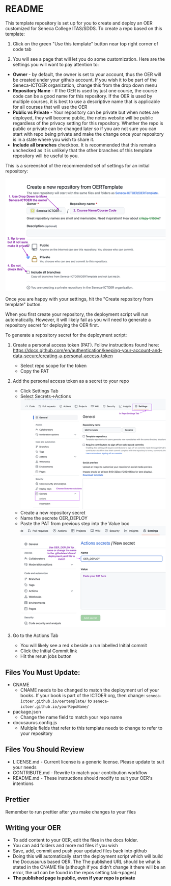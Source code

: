 # README

This template repository is set up for you to create and deploy an OER customized for Seneca College ITAS/SDDS. To create a repo based on this template:

1. Click on the green "Use this template" button near top right corner of code tab

2. You will see a page that will let you do some customization. Here are the settings you will want to pay attention to:

- **Owner** - by default, the owner is set to your account, thus the OER will be created under your github account. If you wish it to be part of the Seneca-ICTOER organization, change this from the drop down menu
- **Repository Name** - If the OER is used by just one course, the course code can be a good name for this repository. If the OER is used by multiple courses, it is best to use a descriptive name that is applicable for all courses that will use the OER
- **Public vs Private** - Your repository can be private but when notes are deployed, they will become public, the notes website will be public regardless of the privacy setting for this repository. Whether the repo is public or private can be changed later so if you are not sure you can start with repo being private and make the change once your repository is in a state where you wish to share it.
- **Include all branches** checkbox. It is recommended that this remains unchecked as it is unlikely that the other branches of this template repository will be useful to you.

This is a screenshot of the recommended set of settings for an initial repository:

![](static/img/templatesettings.png)

Once you are happy with your settings, hit the "Create repository from template" button.

When you first create your repository, the deployment script will run automatically. However, it will likely fail as you will need to generate a repository secret for deploying the OER first.

To generate a repository secret for the deployment script:

1. Create a personal access token (PAT). Follow instructions found here: https://docs.github.com/en/authentication/keeping-your-account-and-data-secure/creating-a-personal-access-token

   - Select repo scope for the token
   - Copy the PAT

2. Add the personal access token as a secret to your repo

   - Click Settings Tab
   - Select Secrets->Actions
     ![](static/img/secrets1.png)
   - Create a new repository secret
   - Name the secrete OER_DEPLOY
   - Paste the PAT from previous step into the Value box
     ![](static/img/secrets2.png)

3. Go to the Actions Tab
   - You will likely see a red x beside a run labelled Initial commit
   - Click the Initial Commit link
   - Hit the rerun jobs button

## Files You Must Update:

- CNAME
  - CNAME needs to be changed to match the deployment url of your books. If your book is part of the ICTOER org, then change:
    `seneca-ictoer.github.io/oertemplate/` to `seneca-ictoer.github.io/yourRepoName/`
- package.json
  - Change the name field to match your repo name
- docusaurus.config.js
  - Multiple fields that refer to this template needs to change to refer to your repository

## Files You Should Review

- LICENSE.md - Current license is a generic license. Please update to suit your needs
- CONTRIBUTE.md - Rewrite to match your contribution workflow
- README.md - These instructions should modify to suit your OER's intentions

## Prettier

Remember to run prettier after you make changes to your files

## Writing your OER

- To add content to your OER, edit the files in the docs folder.
- You can add folders and more md files if you wish
- Save, add, commit and push your updated files back into github
- Doing this will automatically start the deployment script which will build the Docusaurus based OER. The The published URL should be what is stated in the CNAME file (although if you didn't change it there will be an error, the url can be found in the repos setting tab->pages)
- **The published page is public, even if your repo is private**
